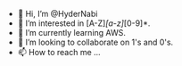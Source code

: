 - 👋 Hi, I’m @HyderNabi
- 👀 I’m interested in [A-Z]*[a-z]*[0-9]*.
- 🌱 I’m currently learning AWS.
- 💞️ I’m looking to collaborate on 1's and 0's.
- 📫 How to reach me ...<link href = "127.0.0.1"></link>

<!---
HyderNabi/HyderNabi is a ✨ special ✨ repository because its `README.md` (this file) appears on your GitHub profile.
You can click the Preview link to take a look at your changes.
--->
